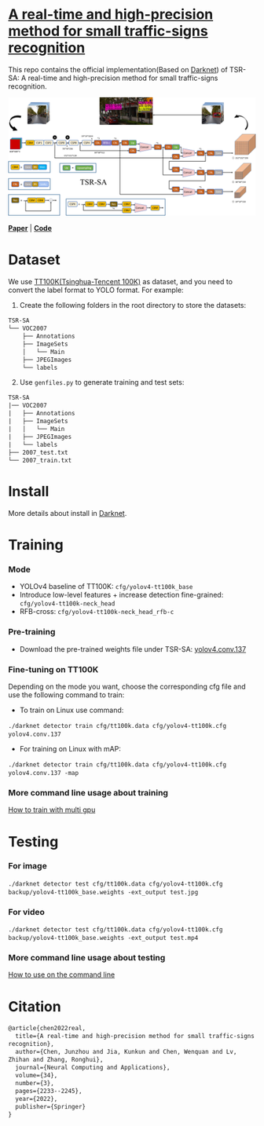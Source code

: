 # [A real-time and high-precision method for small traffic-signs recognition](https://link.springer.com/article/10.1007/s00521-021-06526-1)
This repo contains the official implementation(Based on [Darknet](https://github.com/AlexeyAB/darknet)) of TSR-SA: A real-time and high-precision method for small traffic-signs recognition.

![TSR-SA](https://github.com/Kunkun-Jia/TSR-SA/blob/main/pics/TSR-SA.png)

[**Paper**](https://link.springer.com/article/10.1007/s00521-021-06526-1) | [**Code**](https://github.com/Kunkun-Jia/TSR-SA)
# Dataset
We use [TT100K(Tsinghua-Tencent 100K)](http://cg.cs.tsinghua.edu.cn/traffic-sign/) as dataset, and you need to convert the label format to YOLO format. For example:

1. Create the following folders in the root directory to store the datasets:
```
TSR-SA
└── VOC2007
    ├── Annotations
    ├── ImageSets
    │   └── Main
    ├── JPEGImages
    └── labels
```
2. Use `genfiles.py` to generate training and test sets:
```
TSR-SA
|── VOC2007
|   ├── Annotations
|   ├── ImageSets
|   │   └── Main
|   ├── JPEGImages
|   └── labels
├── 2007_test.txt
└── 2007_train.txt
```

# Install
More details about install in [Darknet](https://github.com/AlexeyAB/darknet#how-to-compile-on-linuxmacos-using-cmake).

# Training

### Mode
- YOLOv4 baseline of TT100K: `cfg/yolov4-tt100k_base`
- Introduce low-level features + increase detection fine-grained: `cfg/yolov4-tt100k-neck_head` 
- RFB-cross: `cfg/yolov4-tt100k-neck_head_rfb-c`

### Pre-training
- Download the pre-trained weights file under TSR-SA: [yolov4.conv.137](https://github.com/AlexeyAB/darknet/releases/download/darknet_yolo_v3_optimal/yolov4.conv.137)

### Fine-tuning on TT100K

Depending on the mode you want, choose the corresponding cfg file and use the following command to train:
- To train on Linux use command: 

`./darknet detector train cfg/tt100k.data cfg/yolov4-tt100k.cfg yolov4.conv.137`

- For training on Linux with mAP:

`./darknet detector train cfg/tt100k.data cfg/yolov4-tt100k.cfg yolov4.conv.137 -map`

### More command line usage about training
[How to train with multi gpu](https://github.com/AlexeyAB/darknet#how-to-train-with-multi-gpu)

# Testing
### For image 
`./darknet detector test cfg/tt100k.data cfg/yolov4-tt100k.cfg backup/yolov4-tt100k_base.weights -ext_output test.jpg`

### For video 

`./darknet detector test cfg/tt100k.data cfg/yolov4-tt100k.cfg backup/yolov4-tt100k_base.weights -ext_output test.mp4`

### More command line usage about testing
[How to use on the command line](https://github.com/AlexeyAB/darknet#how-to-use-on-the-command-line)

# Citation
```
@article{chen2022real,
  title={A real-time and high-precision method for small traffic-signs recognition},
  author={Chen, Junzhou and Jia, Kunkun and Chen, Wenquan and Lv, Zhihan and Zhang, Ronghui},
  journal={Neural Computing and Applications},
  volume={34},
  number={3},
  pages={2233--2245},
  year={2022},
  publisher={Springer}
}
```
